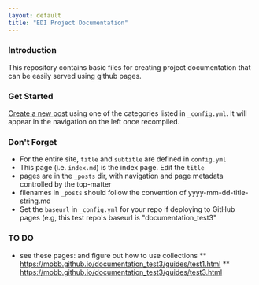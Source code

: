 ```yaml
---
layout: default
title: "EDI Project Documentation"
---
```

### Introduction
This repository contains basic files for creating project documentation that can be easily served using github pages. 


### Get Started

[Create a new post](http://jekyllrb.com/docs/posts/) using one of the categories listed in `_config.yml`. It will appear in the navigation on the left once recompiled. 



### Don't Forget

- For the entire site, `title` and `subtitle` are defined in `config.yml` 
- This page (i.e. `index.md`) is the index page. Edit the `title`
- pages are in the `_posts` dir, with navigation and page metadata controlled by the top-matter
- filenames in `_posts` should follow the convention of yyyy-mm-dd-title-string.md
- Set the `baseurl` in `_config.yml` for your repo if deploying to GitHub pages (e.g, this test repo's baseurl is "documentation_test3"

### TO DO
* see these pages: and figure out how to use collections
  ** https://mobb.github.io/documentation_test3/guides/test1.html
  ** https://mobb.github.io/documentation_test3/guides/test3.html

